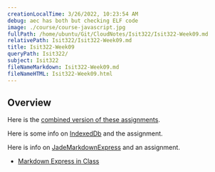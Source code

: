 ```yaml
---
creationLocalTime: 3/26/2022, 10:23:54 AM
debug: aec has both but checking ELF code
image: ./course/course-javascript.jpg
fullPath: /home/ubuntu/Git/CloudNotes/Isit322/Isit322-Week09.md
relativePath: Isit322/Isit322-Week09.md
title: Isit322-Week09
queryPath: Isit322/
subject: Isit322
fileNameMarkdown: Isit322-Week09.md
fileNameHTML: Isit322-Week09.html
---
```



<!-- toc -->
<!-- tocstop -->

## Overview

Here is the [combined version of these assignments](Combined.html).

Here is some info on [IndexedDb][eidb] and the assignment.

Here is info on [JadeMarkdownExpress][jmdexp] and an assignment.

- [Markdown Express in Class][mdexpic]

<!--       -->
<!-- Links -->
<!--       -->

[jmdexp]: /teach/assignments/express/JadeMarkdownExpress.html
[mdexpic]: /teach/assignments/express/MarkdownExpressInClass.html
[eidb]: /teach/assignments/express/ElvenIndexedDb.html

